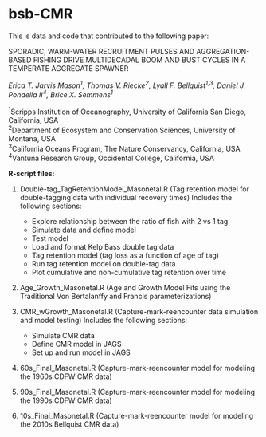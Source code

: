 # bsb-CMR

This is data and code that contributed to the following paper:

SPORADIC, WARM-WATER RECRUITMENT PULSES AND AGGREGATION-BASED FISHING DRIVE MULTIDECADAL BOOM AND BUST CYCLES IN A TEMPERATE AGGREGATE SPAWNER 

*Erica T. Jarvis Mason<sup>1</sup>, Thomas V. Riecke<sup>2</sup>, Lyall F. Bellquist<sup>1,3</sup>, Daniel J. Pondella II<sup>4</sup>, Brice X. Semmens<sup>1</sup>*

<sup>1</sup>Scripps Institution of Oceanography, University of California San Diego, California, USA  
<sup>2</sup>Department of Ecosystem and Conservation Sciences, University of Montana, USA  
<sup>3</sup>California Oceans Program, The Nature Conservancy, California, USA  
<sup>4</sup>Vantuna Research Group, Occidental College, California, USA

**R-script files:**

1. Double-tag_TagRetentionModel_Masonetal.R (Tag retention model for double-tagging data with individual recovery times) Includes the following sections:
   - Explore relationship between the ratio of fish with 2 vs 1 tag
   - Simulate data and define model
   - Test model
   - Load and format Kelp Bass double tag data
   - Tag retention model (tag loss as a function of age of tag)
   - Run tag retention model on double-tag data
   - Plot cumulative and non-cumulative tag retention over time

2. Age_Growth_Masonetal.R (Age and Growth Model Fits using the Traditional Von Bertalanffy and Francis parameterizations)

3. CMR_wGrowth_Masonetal.R (Capture-mark-reencounter data simulation and model testing) Includes the following sections:
   - Simulate CMR data
   - Define CMR model in JAGS
   - Set up and run model in JAGS

4. 60s_Final_Masonetal.R (Capture-mark-reencounter model for modeling the 1960s CDFW CMR data)

5. 90s_Final_Masonetal.R (Capture-mark-reencounter model for modeling the 1990s CDFW CMR data)

6. 10s_Final_Masonetal.R (Capture-mark-reencounter model for modeling the 2010s Bellquist CMR data)


